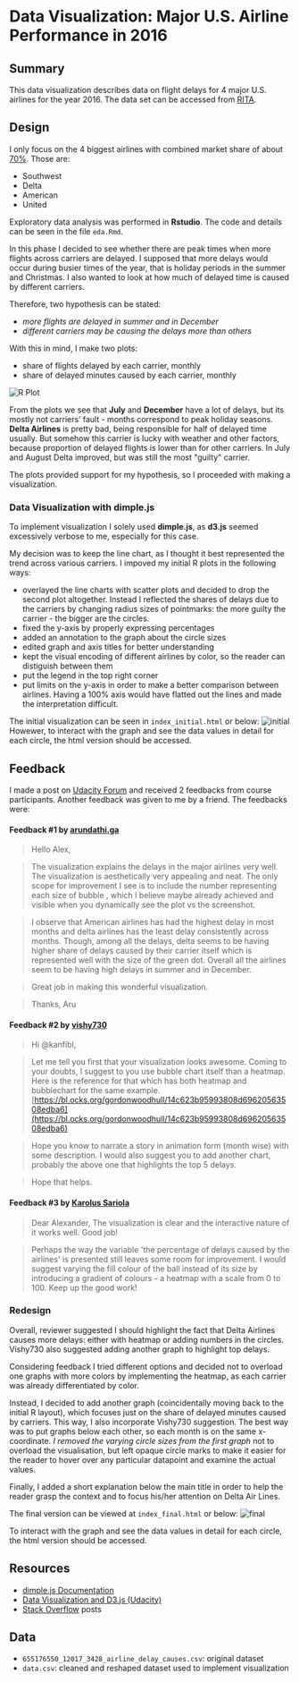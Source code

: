 # Data Visualization: Major U.S. Airline Performance in 2016

## Summary

This data visualization describes data on flight delays for 4 major U.S. airlines for the year 2016. The data set can be accessed from [RITA](https://www.transtats.bts.gov/OT_Delay/OT_DelayCause1.asp).

## Design 

I only focus on the 4 biggest airlines with combined market share of about [70%](https://www.statista.com/statistics/250577/domestic-market-share-of-leading-us-airlines/). Those are:

* Southwest
* Delta
* American
* United

Exploratory data analysis was performed in **Rstudio**. The code and details can be seen in the file `eda.Rmd`.

In this phase I decided to see whether there are peak times when more flights across carriers are delayed. I supposed that more delays would occur during busier times of the year, that is holiday periods in the summer and Christmas. I also wanted to look at how much of delayed time is caused by different carriers.

Therefore, two hypothesis can be stated:

* *more flights are delayed in summer and in December*
* *different carriers may be causing the delays more than others*

With this in mind, I make two plots: 

* share of flights delayed by each carrier, monthly
* share of delayed minutes caused by each carrier, monthly

![R Plot](https://raw.githubusercontent.com/kanfibl/flights/master/rplot.png)

From the plots we see that **July** and **December** have a lot of delays, but its mostly not carriers’ fault - months correspond to peak holiday seasons. **Delta Airlines** is pretty bad, being responsible for half of delayed time usually. But somehow this carrier is lucky with weather and other factors, because proportion of delayed flights is lower than for other carriers. In July and August Delta improved, but was still the most "guilty" carrier.

The plots provided support for my hypothesis, so I proceeded with making a visualization.

### Data Visualization with dimple.js

To implement visualization I solely used **dimple.js**, as **d3.js** seemed excessively verbose to me, especially for this case.

My decision was to keep the line chart, as I thought it best represented the trend across various carriers.
I impoved my initial R plots in the following ways:

* overlayed the line charts with scatter plots and decided to drop the second plot altogether. Instead I reflected the shares of delays due to the carriers by changing radius sizes of pointmarks: the more guilty the carrier - the bigger are the circles.
* fixed the y-axis by properly expressing percentages
* added an annotation to the graph about the circle sizes
* edited graph and axis titles for better understanding 
* kept the visual encoding of different airlines by color, so the reader can distiguish between them
* put the legend in the top right corner
* put limits on the y-axis in order to make a better comparison between airlines. Having a 100% axis would have flatted out the lines and made the interpretation difficult.

The initial visualization can be seen in `index_initial.html` or below:
![initial](https://raw.githubusercontent.com/kanfibl/flights/master/initial.png)
Howewer, to interact with the graph and see the data values in detail for each circle, the html version should be accessed.

## Feedback

I made a post on [Udacity Forum](https://discussions.udacity.com/t/project-feedback-flights-data/238986/9) and received 2 feedbacks from course participants. Another feedback was given to me by a friend. The feedbacks were:

#### Feedback #1 by [arundathi.ga](https://discussions.udacity.com/users/arundathi.ga/summary)

> Hello Alex,

> The visualization explains the delays in the major airlines very well. The visualization is aesthetically very appealing and neat.
The only scope for improvement I see is to include the number representing each size of bubble , which I believe maybe already achieved and visible when you dynamically see the plot vs the screenshot.

> I observe that American airlines has had the highest delay in most months and delta airlines has the least delay consistently across months. 
Though, among all the delays, delta seems to be having higher share of delays caused by their carrier itself which is represented well with the size of the green dot.
Overall all the airlines seem to be having high delays in summer and in December.

>Great job in making this wonderful visualization.

>Thanks,
Aru

#### Feedback #2 by [vishy730](https://discussions.udacity.com/users/vishy730/summary)

> Hi @kanfibl,

> Let me tell you first that your visualization looks awesome. Coming to your doubts, I suggest to you use bubble chart itself than a heatmap. Here is the reference for that which has both heatmap and bubblechart for the same example.
[https://bl.ocks.org/gordonwoodhull/14c623b95993808d69620563508edba6](https://bl.ocks.org/gordonwoodhull/14c623b95993808d69620563508edba6)

> Hope you know to narrate a story in animation form (month wise) with some description. I would also suggest you to add another chart, probably the above one that highlights the top 5 delays.

> Hope that helps.

#### Feedback #3 by [Karolus Sariola](https://github.com/karosaurus)

> Dear Alexander,
The visualization is clear and the interactive nature of it works well. Good job!

>Perhaps the way the variable 'the percentage of delays caused by the airlines' is presented still leaves some room for improvement. I would suggest varying the fill colour of the ball instead of its size by introducing a gradient of colours - a heatmap with a scale from 0 to 100. Keep up the good work!

### Redesign

Overall, reviewer suggested I should highlight the fact that Delta Airlines causes more delays: either with heatmap or adding numbers in the circles. Vishy730 also suggested adding another graph to highlight top delays.

Considering feedback I tried different options and decided not to overload one graphs with more colors by implementing the heatmap, as each carrier was already differentiated by color. 

Instead, I decided to add another graph (coincidentally  moving back to the initial R layout), which focuses just on the share of delayed minutes caused by carriers. This way, I also incorporate Vishy730 suggestion. The best way was to put graphs below each other, so each month is on the same x-coordinate. *I removed the varying circle sizes from the first graph* not to overload the visualisation, but left opaque circle marks to make it easier for the reader to hover over any particular datapoint and examine the actual values.

Finally, I added a short explanation below the main title in order to help the reader grasp the context and to focus his/her attention on Delta Air Lines.

The final version can be viewed at `index_final.html` or below:
![final](https://raw.githubusercontent.com/kanfibl/flights/master/finalversion.png)

To interact with the graph and see the data values in detail for each circle, the html version should be accessed.

## Resources

- [dimple.js Documentation](http://dimplejs.org/)
- [Data Visualization and D3.js (Udacity)](https://www.udacity.com/course/viewer#!/c-ud507-nd)
- [Stack Overflow](http://stackoverflow.com/search?q=dimple.js) posts

## Data

- `655176550_12017_3428_airline_delay_causes.csv`: original dataset
- `data.csv`: cleaned and reshaped dataset used to implement visualization
